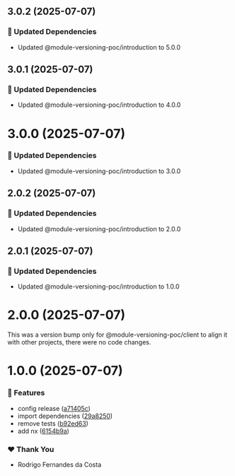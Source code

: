 ## 3.0.2 (2025-07-07)

### 🧱 Updated Dependencies

- Updated @module-versioning-poc/introduction to 5.0.0

## 3.0.1 (2025-07-07)

### 🧱 Updated Dependencies

- Updated @module-versioning-poc/introduction to 4.0.0

# 3.0.0 (2025-07-07)

### 🧱 Updated Dependencies

- Updated @module-versioning-poc/introduction to 3.0.0

## 2.0.2 (2025-07-07)

### 🧱 Updated Dependencies

- Updated @module-versioning-poc/introduction to 2.0.0

## 2.0.1 (2025-07-07)

### 🧱 Updated Dependencies

- Updated @module-versioning-poc/introduction to 1.0.0

# 2.0.0 (2025-07-07)

This was a version bump only for @module-versioning-poc/client to align it with other projects, there were no code changes.

# 1.0.0 (2025-07-07)

### 🚀 Features

- config release ([a71405c](https://github.com/rcosta-daon/module-versioning-poc/commit/a71405c))
- import dependencies ([29a8250](https://github.com/rcosta-daon/module-versioning-poc/commit/29a8250))
- remove tests ([b92ed63](https://github.com/rcosta-daon/module-versioning-poc/commit/b92ed63))
- add nx ([6154b9a](https://github.com/rcosta-daon/module-versioning-poc/commit/6154b9a))

### ❤️ Thank You

- Rodrigo Fernandes da Costa